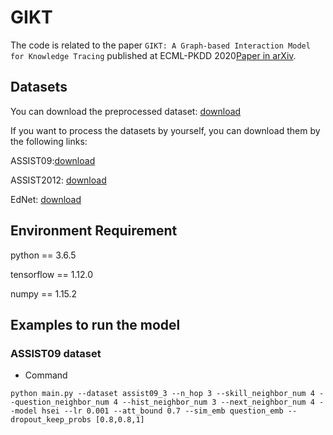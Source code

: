 # GIKT

The code is related to the paper `GIKT: A Graph-based Interaction Model for Knowledge Tracing` published at ECML-PKDD 2020[Paper in arXiv](https://arxiv.org/abs/2009.05991).


## Datasets
You can download the preprocessed dataset: [download](https://www.dropbox.com/sh/i317xy6ys6csnbw/AAAwGTvrb-mXtymuS6JgOoWpa?dl=0)

If you want to process the datasets by yourself, you can download them by the following links:

ASSIST09:[download](https://drive.google.com/file/d/1NNXHFRxcArrU0ZJSb9BIL56vmUt5FhlE/view)

ASSIST2012: [download](https://drive.google.com/file/d/0BxCxNjHXlkkHczVDT2kyaTQyZUk/edit?usp=sharing)

EdNet: [download](https://drive.google.com/file/d/1AmGcOs5U31wIIqvthn9ARqJMrMTFTcaw/view)


## Environment Requirement

python == 3.6.5

tensorflow == 1.12.0

numpy == 1.15.2

## Examples to run the model

### ASSIST09 dataset
* Command
```
python main.py --dataset assist09_3 --n_hop 3 --skill_neighbor_num 4 --question_neighbor_num 4 --hist_neighbor_num 3 --next_neighbor_num 4 --model hsei --lr 0.001 --att_bound 0.7 --sim_emb question_emb --dropout_keep_probs [0.8,0.8,1]
```
